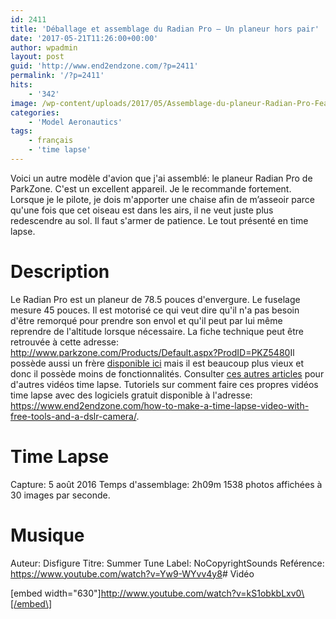 ```yaml
---
id: 2411
title: 'Déballage et assemblage du Radian Pro – Un planeur hors pair'
date: '2017-05-21T11:26:00+00:00'
author: wpadmin
layout: post
guid: 'http://www.end2endzone.com/?p=2411'
permalink: '/?p=2411'
hits:
    - '342'
image: /wp-content/uploads/2017/05/Assemblage-du-planeur-Radian-Pro-Featured-image.jpg
categories:
    - 'Model Aeronautics'
tags:
    - français
    - 'time lapse'
---
```


Voici un autre modèle d'avion que j'ai assemblé: le planeur Radian Pro de ParkZone. C'est un excellent appareil. Je le recommande fortement. Lorsque je le pilote, je dois m'apporter une chaise afin de m’asseoir parce qu'une fois que cet oiseau est dans les airs, il ne veut juste plus redescendre au sol. Il faut s'armer de patience. Le tout présenté en time lapse.

# Description

Le Radian Pro est un planeur de 78.5 pouces d'envergure. Le fuselage mesure 45 pouces. Il est motorisé ce qui veut dire qu'il n'a pas besoin d'être remorqué pour prendre son envol et qu'il peut par lui même reprendre de l'altitude lorsque nécessaire. La fiche technique peut être retrouvée à cette adresse: <http://www.parkzone.com/Products/Default.aspx?ProdID=PKZ5480>Il possède aussi un frère [disponible ici](http://www.parkzone.com/Products/Default.aspx?ProdID=PKZ4700) mais il est beaucoup plus vieux et donc il possède moins de fonctionnalités. Consulter [ces autres articles](/tag/time-lapse/) pour d'autres vidéos time lapse. Tutoriels sur comment faire ces propres vidéos time lapse avec des logiciels gratuit disponible à l'adresse: <https://www.end2endzone.com/how-to-make-a-time-lapse-video-with-free-tools-and-a-dslr-camera/>.

# Time Lapse

Capture: 5 août 2016 Temps d'assemblage: 2h09m 1538 photos affichées à 30 images par seconde.

# Musique

Auteur: Disfigure Titre: Summer Tune Label: NoCopyrightSounds Reférence: <https://www.youtube.com/watch?v=Yw9-WYvv4y8># Vidéo

\[embed width="630"\]http://www.youtube.com/watch?v=kS1obkbLxv0\[/embed\]